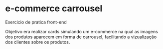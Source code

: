# e-commerce carrousel

Exercicio de pratica front-end 

Objetivo era realizar cards simulando um e-commerce na qual as imagens dos produtos aparecem em forma de carrousel, facilitando a vizualização dos clientes sobre os produtos. 
